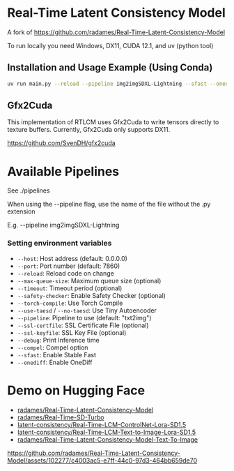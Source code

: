 # Real-Time Latent Consistency Model

A fork of https://github.com/radames/Real-Time-Latent-Consistency-Model

To run locally you need Windows, DX11, CUDA 12.1, and uv (python tool)

## Installation and Usage Example (Using Conda)

```bash
uv run main.py --reload --pipeline img2imgSDXL-Lightning --sfast --onediff --debug
```

## Gfx2Cuda

This implementation of RTLCM uses Gfx2Cuda to write tensors directly to texture buffers. Currently, Gfx2Cuda only supports DX11.

https://github.com/SvenDH/gfx2cuda

# Available Pipelines

See ./pipelines

When using the --pipeline flag, use the name of the file without the .py extension

E.g. --pipeline img2imgSDXL-Lightning

### Setting environment variables

- `--host`: Host address (default: 0.0.0.0)
- `--port`: Port number (default: 7860)
- `--reload`: Reload code on change
- `--max-queue-size`: Maximum queue size (optional)
- `--timeout`: Timeout period (optional)
- `--safety-checker`: Enable Safety Checker (optional)
- `--torch-compile`: Use Torch Compile
- `--use-taesd` / `--no-taesd`: Use Tiny Autoencoder
- `--pipeline`: Pipeline to use (default: "txt2img")
- `--ssl-certfile`: SSL Certificate File (optional)
- `--ssl-keyfile`: SSL Key File (optional)
- `--debug`: Print Inference time
- `--compel`: Compel option
- `--sfast`: Enable Stable Fast
- `--onediff`: Enable OneDiff

# Demo on Hugging Face

- [radames/Real-Time-Latent-Consistency-Model](https://huggingface.co/spaces/radames/Real-Time-Latent-Consistency-Model)
- [radames/Real-Time-SD-Turbo](https://huggingface.co/spaces/radames/Real-Time-SD-Turbo)
- [latent-consistency/Real-Time-LCM-ControlNet-Lora-SD1.5](https://huggingface.co/spaces/latent-consistency/Real-Time-LCM-ControlNet-Lora-SD1.5)
- [latent-consistency/Real-Time-LCM-Text-to-Image-Lora-SD1.5](https://huggingface.co/spaces/latent-consistency/Real-Time-LCM-Text-to-Image-Lora-SD1.5)
- [radames/Real-Time-Latent-Consistency-Model-Text-To-Image](https://huggingface.co/spaces/radames/Real-Time-Latent-Consistency-Model-Text-To-Image)

https://github.com/radames/Real-Time-Latent-Consistency-Model/assets/102277/c4003ac5-e7ff-44c0-97d3-464bb659de70
